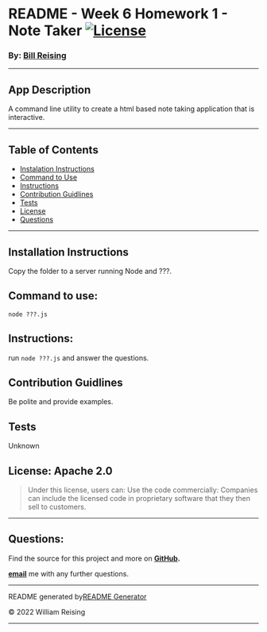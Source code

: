 # README - Week 6 Homework 1 - Note Taker [![License](https://img.shields.io/badge/License-Apache_2.0-blue.svg)](https://opensource.org/licenses/Apache-2.0)

### By: [Bill Reising](#questions)

---

## App Description

A command line utility to create a html based note taking application that is interactive.

---

## Table of Contents
- [Instalation Instructions](#install)
- [Command to Use](#command)
- [Instructions](#instructions)
- [Contribution Guidlines](#contribution)
- [Tests](#tests)
- [License](#license)
- [Questions](#questions)

---

## Installation Instructions

Copy the folder to a server running Node and ???.

## Command to use:

<code>node ???.js</code>

## Instructions:

run `node ???.js` and answer the questions.

## Contribution Guidlines

Be polite and provide examples.

## Tests

Unknown

## License: Apache 2.0

>Under this license, users can: Use the code commercially: Companies can include the licensed code in proprietary software that they then sell to customers.

---

## Questions:

Find the source for this project and more on **[GitHub](https://github.com/wreising).**

**[email](wreising@mac.com)** me with any further questions.

---

README generated by[README Generator](https://github.com/wreising/Week_5-Homework_1)

© 2022 William Reising

---